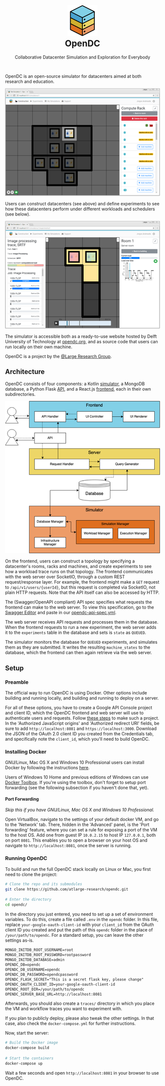 <h1 align="center">
    <img src="misc/artwork/logo.png" width="100" alt="OpenDC">
    <br>
    OpenDC
</h1>
<p align="center">
    Collaborative Datacenter Simulation and Exploration for Everybody
</p>

<br>

OpenDC is an open-source simulator for datacenters aimed at both research and education.

![opendc-frontend-construction](misc/artwork/opendc-frontend-construction.png)

Users can construct datacenters (see above) and define experiments to see how these datacenters perform under different workloads and schedulers (see below). 

![opendc-frontend-simulation](misc/artwork/opendc-frontend-simulation.png)

The simulator is accessible both as a ready-to-use website hosted by Delft University of Technology at [opendc.org](https://opendc.org), and as source code that users can run locally on their own machine.

OpenDC is a project by the [@Large Research Group](http://atlarge-research.com).

## Architecture

OpenDC consists of four components: a Kotlin [simulator](/simulator), a MongoDB database, a Python Flask [API](/api), and a React.js [frontend](/frontend), each in their own subdirectories.

<p align="center">
    <img src="misc/artwork/opendc-component-diagram.png" alt="OpenDC Component Diagram">
</p>

On the frontend, users can construct a topology by specifying a datacenter's rooms, racks and machines, and create experiments to see how a workload trace runs on that topology. The frontend communicates with the web server over SocketIO, through a custom REST request/response layer. For example, the frontend might make a `GET` request to `/api/v1/users/{userId}`, but this request is completed via SocketIO, not plain HTTP requests. Note that the API itself can also be accessed by HTTP.

The (Swagger/OpenAPI compliant) API spec specifies what requests the frontend can make to the web server. To view this specification, go to the [Swagger Editor](https://editor.swagger.io/) and paste in our [opendc-api-spec.yml](opendc-api-spec.yml).

The web server receives API requests and processes them in the database. When the frontend requests to run a new experiment, the web server adds it to the `experiments` table in the database and sets is `state` as `QUEUED`.

The simulator monitors the database for `QUEUED` experiments, and simulates them as they are submitted. It writes the resulting `machine_states` to the database, which the frontend can then again retrieve via the web server.

## Setup

### Preamble

The official way to run OpenDC is using Docker. Other options include building and running locally, and building and running to deploy on a server.

For all of these options, you have to create a Google API Console project and client ID, which the OpenDC frontend and web server will use to authenticate users and requests. Follow [these steps](https://developers.google.com/identity/sign-in/web/sign-in) to make such a project. In the 'Authorized JavaScript origins' and 'Authorized redirect URI' fields, be sure to add `http://localhost:8081` and `https://localhost:3000`. Download the JSON of the OAuth 2.0 client ID you created from the Credentials tab, and specifically note the `client_id`, which you'll need to build OpenDC.

### Installing Docker

GNU/Linux, Mac OS X and Windows 10 Professional users can install Docker by following the instructions [here](https://www.docker.com/products/docker). 

Users of Windows 10 Home and previous editions of Windows can use [Docker Toolbox](https://www.docker.com/products/docker-toolbox). If you're using the toolbox, don't forget to setup port forwarding (see the following subsection if you haven't done that, yet).

#### Port Forwarding

_Skip this if you have GNU/Linux, Mac OS X and Windows 10 Professional._

Open VirtualBox, navigate to the settings of your default docker VM, and go to the 'Network' tab. There, hidden in the 'Advanced' panel, is the 'Port forwarding' feature, where you can set a rule for exposing a port of the VM to the host OS. Add one from guest IP `10.0.2.15` to host IP `127.0.0.1`, both on port `8081`. This enables you to open a browser on your host OS and navigate to `http://localhost:8081`, once the server is running.

### Running OpenDC

To build and run the full OpenDC stack locally on Linux or Mac, you first need to clone the project:

```bash
# Clone the repo and its submodules
git clone https://github.com/atlarge-research/opendc.git

# Enter the directory
cd opendc/
```

In the directory you just entered, you need to set up a set of environment variables. To do this, create a file called `.env` in the `opendc` folder. In this file, replace `your-google-oauth-client-id` with your `client_id` from the OAuth client ID you created and put the path of this `opendc` folder in the place of `/your/path/to/opendc`. For a standard setup, you can leave the other settings as-is.

```.env
MONGO_INITDB_ROOT_USERNAME=root
MONGO_INITDB_ROOT_PASSWORD=rootpassword
MONGO_INITDB_DATABASE=admin
OPENDC_DB=opendc
OPENDC_DB_USERNAME=opendc
OPENDC_DB_PASSWORD=opendcpassword
OPENDC_FLASK_SECRET="This is a secret flask key, please change"
OPENDC_OAUTH_CLIENT_ID=your-google-oauth-client-id
OPENDC_ROOT_DIR=/your/path/to/opendc
OPENDC_SERVER_BASE_URL=http://localhost:8081
```

Afterwards, you should also create a `traces/` directory in which you place the VM and workflow traces you want to
experiment with.

If you plan to publicly deploy, please also tweak the other settings. In that case, also check the `docker-compose.yml` for further instructions.

Now, start the server:

```bash
# Build the Docker image
docker-compose build

# Start the containers
docker-compose up
```

Wait a few seconds and open `http://localhost:8081` in your browser to use OpenDC.
